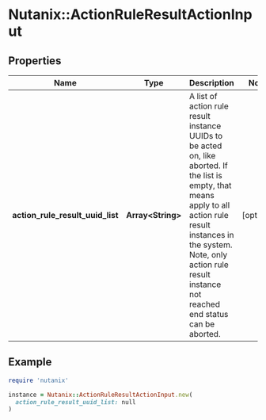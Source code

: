 # Nutanix::ActionRuleResultActionInput

## Properties

| Name | Type | Description | Notes |
| ---- | ---- | ----------- | ----- |
| **action_rule_result_uuid_list** | **Array&lt;String&gt;** | A list of action rule result instance UUIDs to be acted on, like aborted.  If the list is empty, that means apply to all action rule result instances in the system.  Note, only action rule result instance not reached end status can be aborted.  | [optional] |

## Example

```ruby
require 'nutanix'

instance = Nutanix::ActionRuleResultActionInput.new(
  action_rule_result_uuid_list: null
)
```

